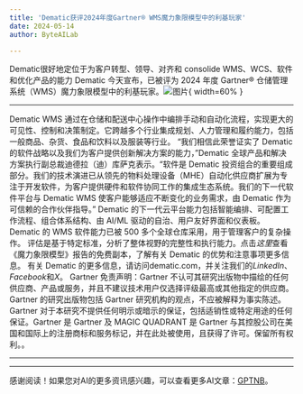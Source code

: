 ```yaml
---
title: 'Dematic获评2024年度Gartner® WMS魔力象限模型中的利基玩家'
date: 2024-05-14
author: ByteAILab

---
```


Dematic很好地定位于为客户转型、领导、对齐和 consolide WMS、WCS、软件和优化产品的能力
Dematic 今天宣布，已被评为 2024 年度 Gartner® 仓储管理系统（WMS）魔力象限模型中的利基玩家。![图片](https://ai-techpark.com/wp-content/uploads/2024/05/Dematic-960x540.jpg){ width=60% }

---

Dematic WMS 通过在仓储和配送中心操作中编排手动和自动化流程，实现更大的可见性、控制和决策制定。它跨越多个行业集成规划、人力管理和履约能力，包括一般商品、杂货、食品和饮料以及服装等行业。
“我们相信此荣誉证实了 Dematic 的软件战略以及我们为客户提供创新解决方案的能力，”Dematic 全球产品和解决方案执行副总裁迪德拉（迪）库萨克表示。“软件是 Dematic 投资组合的重要组成部分。我们的技术演进已从领先的物料处理设备（MHE）自动化供应商扩展为专注于开发软件，为客户提供硬件和软件协同工作的集成生态系统。我们的下一代软件平台与 Dematic WMS 使客户能够适应不断变化的业务需求，由 Dematic 作为可信赖的合作伙伴指导。”
Dematic 的下一代云平台能力包括智能编排、可配置工作流程、组合体系结构、由 AI/ML 驱动的自治、用户友好界面和仪表板。
Dematic 的 WMS 软件能力已被 500 多个全球仓库采用，用于管理客户的复杂操作。
评估是基于特定标准，分析了整体视野的完整性和执行能力。点击*这里*查看《魔力象限模型》报告的免费副本，了解有关 Dematic 的优势和注意事项更多信息。
有关 Dematic 的更多信息，请访问dematic.com，并关注我们的*LinkedIn*、*Facebook*和*X*。
Gartner 免责声明：Gartner 不认可其研究出版物中描绘的任何供应商、产品或服务，并且不建议技术用户仅选择评级最高或其他指定的供应商。Gartner 的研究出版物包括 Gartner 研究机构的观点，不应被解释为事实陈述。Gartner 对于本研究不提供任何明示或暗示的保证，包括适销性或特定用途的任何保证。Gartner 是 Gartner 及 MAGIC QUADRANT 是 Gartner 与其控股公司在美国和国际上的注册商标和服务标记，并在此处被使用，且获得了许可。保留所有权利。。

---
---
感谢阅读！如果您对AI的更多资讯感兴趣，可以查看更多AI文章：[GPTNB](https://gptnb.com)。